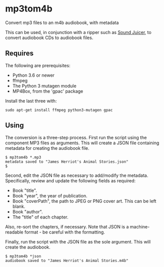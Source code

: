 # mp3tom4b
Convert mp3 files to an m4b audiobook, with metadata

This can be used, in conjunction with a ripper such as [Sound Juicer](https://wiki.gnome.org/Apps/SoundJuicer),
to convert audiobook CDs to audiobook files.

## Requires

The following are prerequisites:

* Python 3.6 or newer
* ffmpeg
* The Python 3 mutagen module
* MP4Box, from the 'gpac' package

Install the last three with:

    sudo apt-get install ffmpeg python3-mutagen gpac

## Using

The conversion is a three-step process. First run the script using the component MP3 files as arguments. This will create a JSON file containing metadata for creating the audiobook file.

    $ mp3tom4b *.mp3
    metadata saved to "James Herriot's Animal Stories.json"
    $

Second, edit the JSON file as necessary to add/modify the metadata. Specifically, review and update the following fields as required:

* Book "title".
* Book "year", the year of publication.
* Book "coverPath", the path to JPEG or PNG cover art. This can be left blank.
* Book "author".
* The "title" of each chapter.

Also, re-sort the chapters, if necessary. Note that JSON is a machine-readable format - be careful with the
formatting.

Finally, run the script with the JSON file as the sole argument. This will create the audiobook.

    $ mp3tom4b *json
    audiobook saved to "James Herriot's Animal Stories.m4b"
